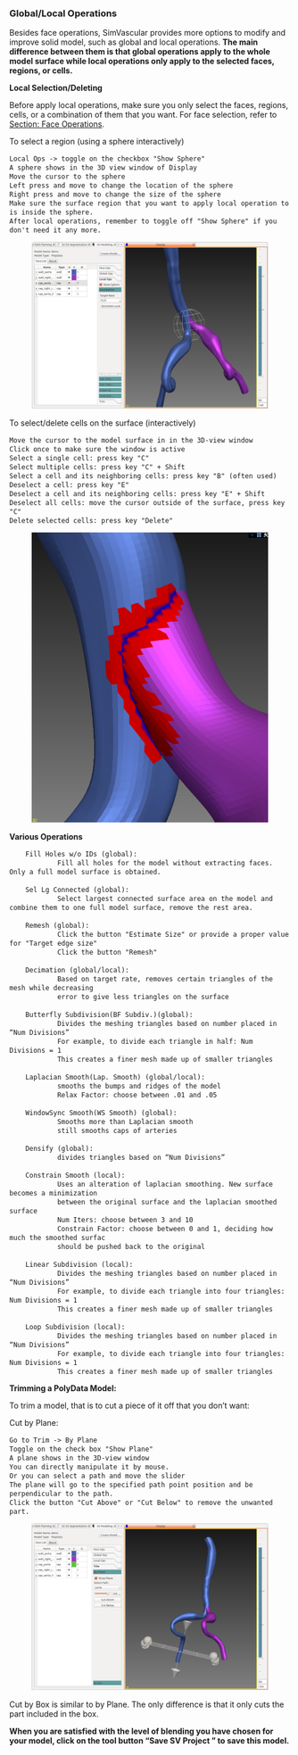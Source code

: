 ### Global/Local Operations ###

Besides face operations, SimVascular provides more options to modify and improve solid model, such as global and local operations. **The main difference between them is that global operations apply to the whole model surface while local operations only apply to the selected faces, regions, or cells.**

**Local Selection/Deleting**

Before apply local operations, make sure you only select the faces, regions, cells, or a combination of them that you want. For face selection, refer to [Section: Face Operations](#modelingPolyDataFaces).

To select a region (using a sphere interactively)
	
	Local Ops -> toggle on the checkbox "Show Sphere"
	A sphere shows in the 3D view window of Display
	Move the cursor to the sphere
	Left press and move to change the location of the sphere
	Right press and move to change the size of the sphere
	Make sure the surface region that you want to apply local operation to is inside the sphere.
	After local operations, remember to toggle off "Show Sphere" if you don't need it any more.
	
<figure>
  <img class="svImg svImgLg"  src="documentation/modeling/imgs/polydata/localsphere.png"> 
  <figcaption class="svCaption" ></figcaption>
</figure>


To select/delete cells on the surface (interactively)

	Move the cursor to the model surface in in the 3D-view window
	Click once to make sure the window is active	
	Select a single cell: press key "C"
	Select multiple cells: press key "C" + Shift
	Select a cell and its neighboring cells: press key "B" (often used)
	Deselect a cell: press key "E"
	Deselect a cell and its neighboring cells: press key "E" + Shift
	Deselect all cells: move the cursor outside of the surface, press key "C"
	Delete selected cells: press key "Delete"
	
<figure>
  <img class="svImg svImgSm"  src="documentation/modeling/imgs/polydata/cellselection.png"> 
  <figcaption class="svCaption" ></figcaption>
</figure>
	
**Various Operations** 

        Fill Holes w/o IDs (global): 
                Fill all holes for the model without extracting faces. Only a full model surface is obtained.

        Sel Lg Connected (global): 
                Select largest connected surface area on the model and combine them to one full model surface, remove the rest area.

        Remesh (global): 
                Click the button "Estimate Size" or provide a proper value for "Target edge size"
                Click the button "Remesh"

        Decimation (global/local):
                Based on target rate, removes certain triangles of the mesh while decreasing
                error to give less triangles on the surface

        Butterfly Subdivision(BF Subdiv.)(global):
                Divides the meshing triangles based on number placed in “Num Divisions”
                For example, to divide each triangle in half: Num Divisions = 1
                This creates a finer mesh made up of smaller triangles

        Laplacian Smooth(Lap. Smooth) (global/local):
                smooths the bumps and ridges of the model
                Relax Factor: choose between .01 and .05
                
        WindowSync Smooth(WS Smooth) (global):
                Smooths more than Laplacian smooth
                still smooths caps of arteries

        Densify (global):
                divides triangles based on “Num Divisions”

        Constrain Smooth (local):
                Uses an alteration of laplacian smoothing. New surface becomes a minimization
                between the original surface and the laplacian smoothed surface
                Num Iters: choose between 3 and 10
                Constrain Factor: choose between 0 and 1, deciding how much the smoothed surfac
                should be pushed back to the original
		
        Linear Subdivision (local):
                Divides the meshing triangles based on number placed in “Num Divisions”
                For example, to divide each triangle into four triangles: Num Divisions = 1
                This creates a finer mesh made up of smaller triangles

        Loop Subdivision (local):
                Divides the meshing triangles based on number placed in “Num Divisions”
                For example, to divide each triangle into four triangles: Num Divisions = 1
                This creates a finer mesh made up of smaller triangles

**Trimming a PolyData Model:**

To trim a model, that is to cut a piece of it off that you don’t want:

Cut by Plane:

	Go to Trim -> By Plane
	Toggle on the check box "Show Plane"
	A plane shows in the 3D-view window
	You can directly manipulate it by mouse.
	Or you can select a path and move the slider
	The plane will go to the specified path point position and be perpendicular to the path.
	Click the button "Cut Above" or "Cut Below" to remove the unwanted part.

<figure>
  <img class="svImg svImgLg"  src="documentation/modeling/imgs/polydata/cutplane.png"> 
  <figcaption class="svCaption" ></figcaption>
</figure>

Cut by Box is similar to by Plane. The only difference is that it only cuts the part included in the box.


**When you are satisfied with the level of blending you have chosen for your model, click on the tool button  “Save SV Project ” to save this model.**

